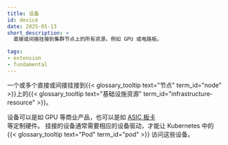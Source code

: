 ```yaml
---
title: 设备
id: device
date: 2025-05-13
short_description: >
  直接或间接挂接到集群节点上的所有资源，例如 GPU 或电路板。

tags:
- extension
- fundamental
---
```

<!--
title: Device
id: device
date: 2025-05-13
short_description: >
  Any resource that's directly or indirectly attached your cluster's nodes, like
  GPUs or circuit boards.

tags:
- extension
- fundamental
-->

<!--
One or more
{{< glossary_tooltip text="infrastructure resources" term_id="infrastructure-resource" >}}
that are directly or indirectly attached to your
{{< glossary_tooltip text="nodes" term_id="node" >}}.
-->
一个或多个直接或间接挂接到{{< glossary_tooltip text="节点" term_id="node" >}}上的{{< glossary_tooltip text="基础设施资源" term_id="infrastructure-resource" >}}。

<!--more-->

<!--
Devices might be commercial products like GPUs, or custom hardware like
[ASIC boards](https://en.wikipedia.org/wiki/Application-specific_integrated_circuit).
Attached devices usually require device drivers that let Kubernetes
{{< glossary_tooltip text="Pods" term_id="pod" >}} access the devices.
-->
设备可以是如 GPU 等商业产品，也可以是如
[ASIC 板卡](https://zh.wikipedia.org/zh-cn/%E7%89%B9%E5%AE%9A%E6%87%89%E7%94%A8%E7%A9%8D%E9%AB%94%E9%9B%BB%E8%B7%AF)  
等定制硬件。
挂接的设备通常需要相应的设备驱动，才能让 Kubernetes 中的
{{< glossary_tooltip text="Pod" term_id="pod" >}} 访问这些设备。
